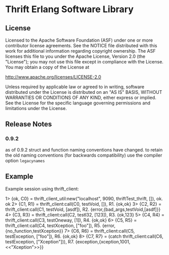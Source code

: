 # Thrift Erlang Software Library #

## License ##


Licensed to the Apache Software Foundation (ASF) under one
or more contributor license agreements. See the NOTICE file
distributed with this work for additional information
regarding copyright ownership. The ASF licenses this file
to you under the Apache License, Version 2.0 (the
"License"); you may not use this file except in compliance
with the License. You may obtain a copy of the License at

  http://www.apache.org/licenses/LICENSE-2.0

Unless required by applicable law or agreed to in writing,
software distributed under the License is distributed on an
"AS IS" BASIS, WITHOUT WARRANTIES OR CONDITIONS OF ANY
KIND, either express or implied. See the License for the
specific language governing permissions and limitations
under the License.

## Release Notes ##

### 0.9.2 ###

as of 0.9.2 struct and function naming conventions have changed. to retain the
old naming conventions (for backwards compatibility) use the compiler option
`legacynames`

## Example ##

Example session using thrift_client:

1> {ok, C0} = thrift_client_util:new("localhost", 9090, thriftTest_thrift, []), ok.
ok
2> {C1, R1} = thrift_client:call(C0, testVoid, []), R1.
{ok,ok}
3> {C2, R2} = thrift_client:call(C1, testVoid, [asdf]), R2.
{error,{bad_args,testVoid,[asdf]}}
4> {C3, R3} = thrift_client:call(C2, testI32, [123]), R3.
{ok,123}
5> {C4, R4} = thrift_client:call(C3, testOneway, [1]), R4.
{ok,ok}
6> {C5, R5} = thrift_client:call(C4, testXception, ["foo"]), R5.
{error,{no_function,testXception}}
7> {C6, R6} = thrift_client:call(C5, testException, ["foo"]), R6.
{ok,ok}
8> {C7, R7} = (catch thrift_client:call(C6, testException, ["Xception"])), R7.
{exception,{xception,1001,<<"Xception">>}}
